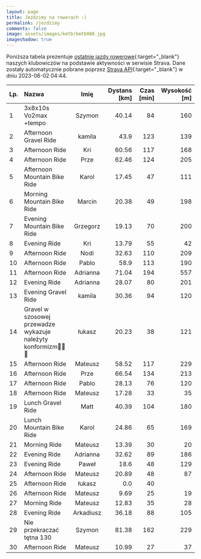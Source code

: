 ```yaml
---
layout: page
title: Jeździmy na rowerach :)
permalink: /jezdzimy
comments: false
image: assets/images/kmtb/kmtb008.jpg
imageshadow: true
---
```


Poniższa tabela prezentuje [ostatnie jazdy rowerowe](https://www.strava.com/clubs/336381){:target="_blank"} naszych klubowiczów na podstawie aktywności w serwisie Strava. Dane zostały automatycznie pobrane poprzez [Strava API](https://developers.strava.com/docs/reference/#api-Clubs-getClubActivitiesById){:target="_blank"} w dniu 2023-06-02 04:44.

Lp. | Nazwa | Imię | Dystans [km] | Czas [min] | Wysokość [m]
:--- | :--- | :---: | ---: | ---: | ---:
1|3x8x10s Vo2max +tempo|Szymon|40.14|84|160
2|Afternoon Gravel Ride|kamila|43.9|123|139
3|Afternoon Ride|Kri|60.56|117|168
4|Afternoon Ride|Prze|62.46|124|205
5|Afternoon Mountain Bike Ride|Karol|17.45|47|111
6|Morning Mountain Bike Ride|Marcin|20.38|49|198
7|Evening Mountain Bike Ride|Grzegorz|19.13|70|200
8|Evening Ride|Kri|13.79|55|42
9|Afternoon Ride|Nodi|32.63|110|209
10|Afternoon Ride|Pablo|58.9|113|190
11|Afternoon Ride|Adrianna|71.04|194|557
12|Evening Ride|Adrianna|28.07|80|201
13|Evening Gravel Ride|kamila|30.36|94|120
14|Gravel w szosowej przewadze wykazuje należyty konformizm💨😎🤘|łukasz|20.23|38|121
15|Afternoon Ride|Mateusz|58.52|117|229
16|Afternoon Ride|Prze|66.54|134|213
17|Afternoon Ride|Pablo|28.13|76|120
18|Afternoon Ride|Mateusz|17.28|33|35
19|Lunch Gravel Ride|Matt|40.39|104|180
20|Lunch Mountain Bike Ride|Karol|24.86|65|169
21|Morning Ride|Mateusz|13.39|30|20
22|Evening Ride|Adrianna|32.62|89|186
23|Evening Ride|Paweł|18.6|48|129
24|Afternoon Ride|Mateusz|20.89|48|87
25|Afternoon Ride|łukasz|0.0|40|
26|Afternoon Ride|Mateusz|9.69|25|19
27|Morning Ride|Mateusz|12.83|35|28
28|Evening Ride|Arkadiusz|36.18|88|105
29|Nie przekraczać tętna 130|Szymon|81.38|162|229
30|Afternoon Ride|Mateusz|10.99|27|37
